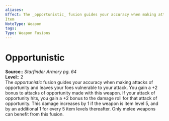 ```yaml
---
aliases: 
Effect: The _opportunistic_ fusion guides your accuracy when making attacks of opportunity and leaves your foes vulnerable to your attack. You gain a +2 bonus to attacks of opportunity made with this weapon. If your attack of opportunity hits, you gain a +2 bonus to the damage roll for that attack of opportunity. This damage increases by 1 if the weapon is item level 5, and by an additional 1 for every 5 item levels thereafter. Only melee weapons can benefit from this fusion.
Item
NoteType: Weapon
tags: 
Type: Weapon Fusions
---
```


# Opportunistic

**Source**:: _Starfinder Armory pg. 64_  
**Level**:: 2  
The _opportunistic_ fusion guides your accuracy when making attacks of opportunity and leaves your foes vulnerable to your attack. You gain a +2 bonus to attacks of opportunity made with this weapon. If your attack of opportunity hits, you gain a +2 bonus to the damage roll for that attack of opportunity. This damage increases by 1 if the weapon is item level 5, and by an additional 1 for every 5 item levels thereafter. Only melee weapons can benefit from this fusion.

